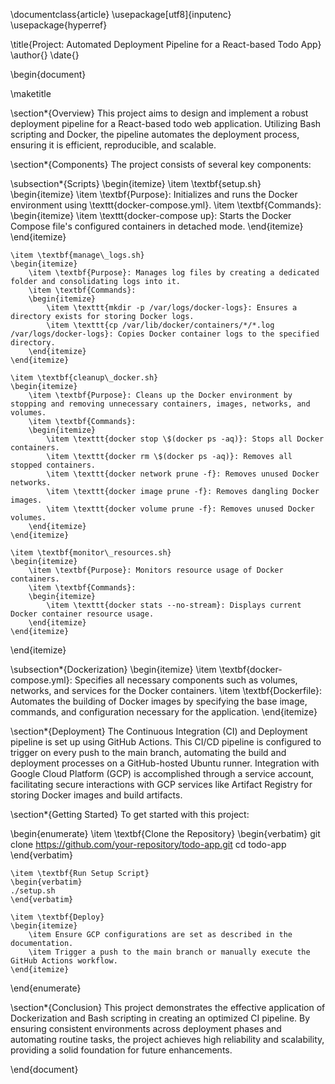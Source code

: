 \documentclass{article}
\usepackage[utf8]{inputenc}
\usepackage{hyperref}

\title{Project: Automated Deployment Pipeline for a React-based Todo App}
\author{}
\date{}

\begin{document}

\maketitle

\section*{Overview}
This project aims to design and implement a robust deployment pipeline for a React-based todo web application. Utilizing Bash scripting and Docker, the pipeline automates the deployment process, ensuring it is efficient, reproducible, and scalable.

\section*{Components}
The project consists of several key components:

\subsection*{Scripts}
\begin{itemize}
    \item \textbf{setup.sh}
    \begin{itemize}
        \item \textbf{Purpose}: Initializes and runs the Docker environment using \texttt{docker-compose.yml}.
        \item \textbf{Commands}:
        \begin{itemize}
            \item \texttt{docker-compose up}: Starts the Docker Compose file's configured containers in detached mode.
        \end{itemize}
    \end{itemize}

    \item \textbf{manage\_logs.sh}
    \begin{itemize}
        \item \textbf{Purpose}: Manages log files by creating a dedicated folder and consolidating logs into it.
        \item \textbf{Commands}:
        \begin{itemize}
            \item \texttt{mkdir -p /var/logs/docker-logs}: Ensures a directory exists for storing Docker logs.
            \item \texttt{cp /var/lib/docker/containers/*/*.log /var/logs/docker-logs}: Copies Docker container logs to the specified directory.
        \end{itemize}
    \end{itemize}

    \item \textbf{cleanup\_docker.sh}
    \begin{itemize}
        \item \textbf{Purpose}: Cleans up the Docker environment by stopping and removing unnecessary containers, images, networks, and volumes.
        \item \textbf{Commands}:
        \begin{itemize}
            \item \texttt{docker stop \$(docker ps -aq)}: Stops all Docker containers.
            \item \texttt{docker rm \$(docker ps -aq)}: Removes all stopped containers.
            \item \texttt{docker network prune -f}: Removes unused Docker networks.
            \item \texttt{docker image prune -f}: Removes dangling Docker images.
            \item \texttt{docker volume prune -f}: Removes unused Docker volumes.
        \end{itemize}
    \end{itemize}

    \item \textbf{monitor\_resources.sh}
    \begin{itemize}
        \item \textbf{Purpose}: Monitors resource usage of Docker containers.
        \item \textbf{Commands}:
        \begin{itemize}
            \item \texttt{docker stats --no-stream}: Displays current Docker container resource usage.
        \end{itemize}
    \end{itemize}
\end{itemize}

\subsection*{Dockerization}
\begin{itemize}
    \item \textbf{docker-compose.yml}: Specifies all necessary components such as volumes, networks, and services for the Docker containers.
    \item \textbf{Dockerfile}: Automates the building of Docker images by specifying the base image, commands, and configuration necessary for the application.
\end{itemize}

\section*{Deployment}
The Continuous Integration (CI) and Deployment pipeline is set up using GitHub Actions. This CI/CD pipeline is configured to trigger on every push to the main branch, automating the build and deployment processes on a GitHub-hosted Ubuntu runner. Integration with Google Cloud Platform (GCP) is accomplished through a service account, facilitating secure interactions with GCP services like Artifact Registry for storing Docker images and build artifacts.

\section*{Getting Started}
To get started with this project:

\begin{enumerate}
    \item \textbf{Clone the Repository}
    \begin{verbatim}
    git clone https://github.com/your-repository/todo-app.git
    cd todo-app
    \end{verbatim}

    \item \textbf{Run Setup Script}
    \begin{verbatim}
    ./setup.sh
    \end{verbatim}

    \item \textbf{Deploy}
    \begin{itemize}
        \item Ensure GCP configurations are set as described in the documentation.
        \item Trigger a push to the main branch or manually execute the GitHub Actions workflow.
    \end{itemize}
\end{enumerate}

\section*{Conclusion}
This project demonstrates the effective application of Dockerization and Bash scripting in creating an optimized CI pipeline. By ensuring consistent environments across deployment phases and automating routine tasks, the project achieves high reliability and scalability, providing a solid foundation for future enhancements.

\end{document}
